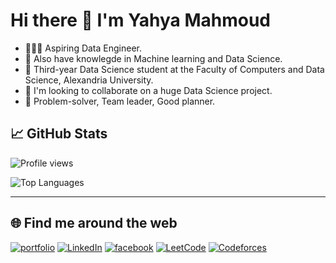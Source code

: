# Hi there 👋 I'm Yahya Mahmoud

- 👩🏻‍💻 Aspiring Data Engineer.
- 🔭 Also have knowlegde in Machine learning and Data Science.
- 🌱 Third-year Data Science student at the Faculty of Computers and Data Science, Alexandria University.
- 👯 I'm looking to collaborate on a huge Data Science project.
- 🌷 Problem-solver, Team leader, Good planner.


## 📈 GitHub Stats

![Profile views](https://komarev.com/ghpvc/?username=yourusername&color=blue)

![Top Languages](https://github-readme-stats.vercel.app/api/top-langs/?username=yahia997&layout=compact&theme=radical)

---

## 🌐 Find me around the web
[![portfolio](https://img.shields.io/badge/my_portfolio-000?style=for-the-badge&logo=ko-fi&logoColor=white)](https://yahia-mahmoud.vercel.app/)
[![LinkedIn](https://img.shields.io/badge/LinkedIn-Connect-blue?style=for-the-badge&logo=linkedin)](https://www.linkedin.com/in/yahya-zakaria-82419621a/)
[![facebook](https://img.shields.io/badge/facebook-0A66C2?style=for-the-badge&logo=facebook&logoColor=white)](https://www.facebook.com/yahia.mahmood.33)
[![LeetCode](https://img.shields.io/badge/LeetCode-Solve%20Problems-brightgreen?style=for-the-badge&logo=leetcode)](https://leetcode.com/u/yahiamahmoood333/)
[![Codeforces](https://img.shields.io/badge/Codeforces-Competitive%20Coding-blue?style=for-the-badge&logo=codeforces)](https://codeforces.com/profile/yahiamahmoood333)



